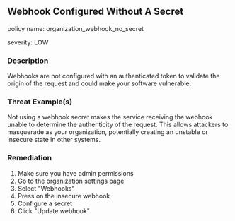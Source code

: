 ## Webhook Configured Without A Secret

policy name: organization_webhook_no_secret

severity: LOW

### Description

Webhooks are not configured with an authenticated token to validate the origin of the request and could make your software vulnerable.

### Threat Example(s)

Not using a webhook secret makes the service receiving the webhook unable to determine the authenticity of the request.
This allows attackers to masquerade as your organization, potentially creating an unstable or insecure state in other systems.

### Remediation

1. Make sure you have admin permissions
2. Go to the organization settings page
3. Select "Webhooks"
4. Press on the insecure webhook
5. Configure a secret
6. Click "Update webhook"
